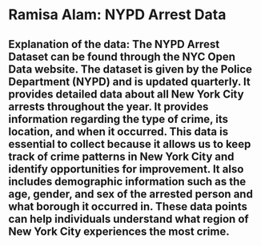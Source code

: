 # Ramisa Alam: NYPD Arrest Data

## Explanation of the data: The NYPD Arrest Dataset can be found through the NYC Open Data website. The dataset is given by the Police Department (NYPD) and is updated quarterly. It provides detailed data about all New York City arrests throughout the year. It provides information regarding the type of crime, its location, and when it occurred. This data is essential to collect because it allows us to keep track of crime patterns in New York City and identify opportunities for improvement. It also includes demographic information such as the age, gender, and sex of the arrested person and what borough it occurred in. These data points can help individuals understand what region of New York City experiences the most crime. 
